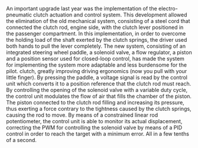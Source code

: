 An important upgrade last year was the implementation of the electro-pneumatic clutch actuation and control system.
This development allowed the elimination of the old mechanical system, consisting of a steel cord that connected the clutch rod, engine side, with the clutch lever positioned in the passenger compartment.
In this implementation, in order to overcome the holding load of the shaft exerted by the clutch springs, the driver used both hands to pull the lever completely.
The new system, consisting of an integrated steering wheel paddle, a solenoid valve, a flow regulator, a piston and a position sensor used for closed-loop control, has made the system for implementing the system more adaptable and less burdensome for the pilot. clutch, greatly improving driving ergonomics (now you pull with your little finger).
By pressing the paddle, a voltage signal is read by the control unit which converts it to a position reference that the clutch rod must reach. By controlling the opening of the solenoid valve with a variable duty cycle, the control unit modulates the flow of air that fills the chamber of the piston.
The piston connected to the clutch rod filling and increasing its pressure, thus exerting a force contrary to the tightness caused by the clutch springs, causing the rod to move.
By means of a constrained linear rod potentiometer, the control unit is able to monitor its actual displacement, correcting the PWM for controlling the solenoid valve by means of a PID control in order to reach the target with a minimum error. All in a few tenths of a second.
